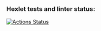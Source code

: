 ### Hexlet tests and linter status:
[![Actions Status](https://github.com/antliubimov/frontend-testing-react-project-67/actions/workflows/hexlet-check.yml/badge.svg)](https://github.com/antliubimov/frontend-testing-react-project-67/actions)